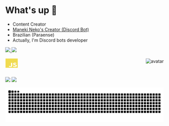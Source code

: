 # What's up 👋
- Content Creator
- [Maneki Neko's Creator (Discord Bot)](https://discord.com/oauth2/authorize?client_id=789196560415064085&scope=bot&permissions=278099520576)
- Brazilian (Paraense)
- Actually, I'm Discord bots developer
<div>
  <a href="https://github.com/Levi0100">
  <img height="180em" src="https://github-readme-stats.vercel.app/api?username=Levi0100&show_icons=true&theme=dracula&include_all_commits=true&count_private=true"/>
  <img height="180em" src="https://github-readme-stats.vercel.app/api/top-langs/?username=Levi0100&layout=compact&langs_count=16&theme=dracula"/>
</div>
  
<div style="display: inline_block"><br>
  <img align="center" alt="js" height="30" width="40" src="https://raw.githubusercontent.com/devicons/devicon/master/icons/javascript/javascript-plain.svg">
  <img align="right" alt="avatar" src="https://cdn.discordapp.com/avatars/441932495693414410/d96c4ebb65e64f68e9df2bc6d9564802.png?size=128">
</div>
  
  ##
  
<div>
    <a href="https://www.youtube.com/channel/UC-LDvTLZatxZsS-R_yMlkMQ" target="_blank"><img src="https://img.shields.io/badge/YouTube-FF0000?style=for-the-badge&logo=youtube&logoColor=white" target="_blank"></a>
 <a href="https://discord.gg/7UeV8jFz6m" target="_blank"><img src="https://img.shields.io/badge/Discord-7289DA?style=for-the-badge&logo=discord&logoColor=white" target="_blank"></a>  
</div>
  
  ![Snake animation](https://github.com/Levi0100/Levi0100/blob/output/github-contribution-grid-snake.svg)
